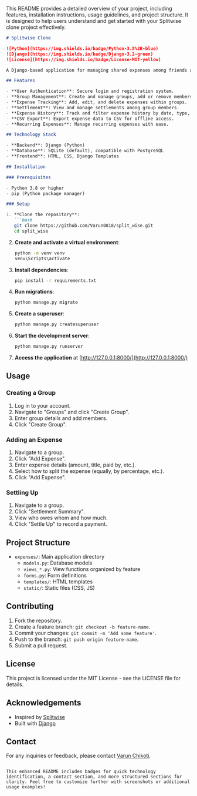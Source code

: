 
This README provides a detailed overview of your project, including features, installation instructions, usage guidelines, and project structure. It is designed to help users understand and get started with your Splitwise clone project effectively.


```markdown:d:\split_wise\README.md
# Splitwise Clone

![Python](https://img.shields.io/badge/Python-3.8%2B-blue)
![Django](https://img.shields.io/badge/Django-3.2-green)
![License](https://img.shields.io/badge/License-MIT-yellow)

A Django-based application for managing shared expenses among friends and roommates. This project allows users to create groups, add expenses, and settle debts efficiently.

## Features

- **User Authentication**: Secure login and registration system.
- **Group Management**: Create and manage groups, add or remove members.
- **Expense Tracking**: Add, edit, and delete expenses within groups.
- **Settlement**: View and manage settlements among group members.
- **Expense History**: Track and filter expense history by date, type, and group.
- **CSV Export**: Export expense data to CSV for offline access.
- **Recurring Expenses**: Manage recurring expenses with ease.

## Technology Stack

- **Backend**: Django (Python)
- **Database**: SQLite (default), compatible with PostgreSQL
- **Frontend**: HTML, CSS, Django Templates

## Installation

### Prerequisites

- Python 3.8 or higher
- pip (Python package manager)

### Setup

1. **Clone the repository**:
   ```bash
   git clone https://github.com/Varun0818/split_wise.git
   cd split_wise
   ```

2. **Create and activate a virtual environment**:
   ```bash
   python -m venv venv
   venv\Scripts\activate
   ```

3. **Install dependencies**:
   ```bash
   pip install -r requirements.txt
   ```

4. **Run migrations**:
   ```bash
   python manage.py migrate
   ```

5. **Create a superuser**:
   ```bash
   python manage.py createsuperuser
   ```

6. **Start the development server**:
   ```bash
   python manage.py runserver
   ```

7. **Access the application** at [http://127.0.0.1:8000/](http://127.0.0.1:8000/)

## Usage

### Creating a Group

1. Log in to your account.
2. Navigate to "Groups" and click "Create Group".
3. Enter group details and add members.
4. Click "Create Group".

### Adding an Expense

1. Navigate to a group.
2. Click "Add Expense".
3. Enter expense details (amount, title, paid by, etc.).
4. Select how to split the expense (equally, by percentage, etc.).
5. Click "Add Expense".

### Settling Up

1. Navigate to a group.
2. Click "Settlement Summary".
3. View who owes whom and how much.
4. Click "Settle Up" to record a payment.

## Project Structure

- `expenses/`: Main application directory
  - `models.py`: Database models
  - `views_*.py`: View functions organized by feature
  - `forms.py`: Form definitions
  - `templates/`: HTML templates
  - `static/`: Static files (CSS, JS)

## Contributing

1. Fork the repository.
2. Create a feature branch: `git checkout -b feature-name`.
3. Commit your changes: `git commit -m 'Add some feature'`.
4. Push to the branch: `git push origin feature-name`.
5. Submit a pull request.

## License

This project is licensed under the MIT License - see the LICENSE file for details.

## Acknowledgements

- Inspired by [Splitwise](https://www.splitwise.com/)
- Built with [Django](https://www.djangoproject.com/)

## Contact

For any inquiries or feedback, please contact [Varun Chikoti](mailto:varunchikoti18@gmail.com).
```

This enhanced README includes badges for quick technology identification, a contact section, and more structured sections for clarity. Feel free to customize further with screenshots or additional usage examples!
